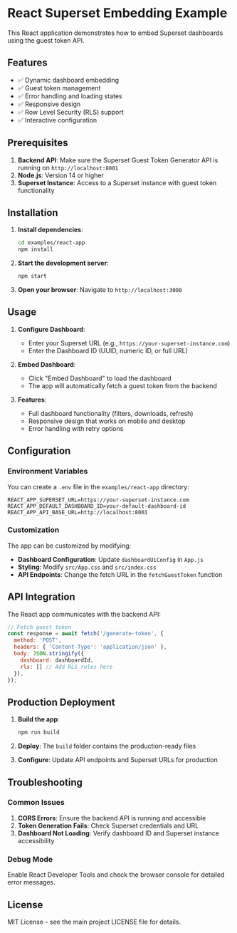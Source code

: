 # React Superset Embedding Example

This React application demonstrates how to embed Superset dashboards using the guest token API.

## Features

- ✅ Dynamic dashboard embedding
- ✅ Guest token management
- ✅ Error handling and loading states
- ✅ Responsive design
- ✅ Row Level Security (RLS) support
- ✅ Interactive configuration

## Prerequisites

1. **Backend API**: Make sure the Superset Guest Token Generator API is running on `http://localhost:8001`
2. **Node.js**: Version 14 or higher
3. **Superset Instance**: Access to a Superset instance with guest token functionality

## Installation

1. **Install dependencies**:
   ```bash
   cd examples/react-app
   npm install
   ```

2. **Start the development server**:
   ```bash
   npm start
   ```

3. **Open your browser**: Navigate to `http://localhost:3000`

## Usage

1. **Configure Dashboard**:
   - Enter your Superset URL (e.g., `https://your-superset-instance.com`)
   - Enter the Dashboard ID (UUID, numeric ID, or full URL)

2. **Embed Dashboard**:
   - Click "Embed Dashboard" to load the dashboard
   - The app will automatically fetch a guest token from the backend

3. **Features**:
   - Full dashboard functionality (filters, downloads, refresh)
   - Responsive design that works on mobile and desktop
   - Error handling with retry options

## Configuration

### Environment Variables

You can create a `.env` file in the `examples/react-app` directory:

```env
REACT_APP_SUPERSET_URL=https://your-superset-instance.com
REACT_APP_DEFAULT_DASHBOARD_ID=your-default-dashboard-id
REACT_APP_API_BASE_URL=http://localhost:8001
```

### Customization

The app can be customized by modifying:

- **Dashboard Configuration**: Update `dashboardUiConfig` in `App.js`
- **Styling**: Modify `src/App.css` and `src/index.css`
- **API Endpoints**: Change the fetch URL in the `fetchGuestToken` function

## API Integration

The React app communicates with the backend API:

```javascript
// Fetch guest token
const response = await fetch('/generate-token', {
  method: 'POST',
  headers: { 'Content-Type': 'application/json' },
  body: JSON.stringify({ 
    dashboard: dashboardId,
    rls: [] // Add RLS rules here
  }),
});
```

## Production Deployment

1. **Build the app**:
   ```bash
   npm run build
   ```

2. **Deploy**: The `build` folder contains the production-ready files

3. **Configure**: Update API endpoints and Superset URLs for production

## Troubleshooting

### Common Issues

1. **CORS Errors**: Ensure the backend API is running and accessible
2. **Token Generation Fails**: Check Superset credentials and URL
3. **Dashboard Not Loading**: Verify dashboard ID and Superset instance accessibility

### Debug Mode

Enable React Developer Tools and check the browser console for detailed error messages.

## License

MIT License - see the main project LICENSE file for details.
